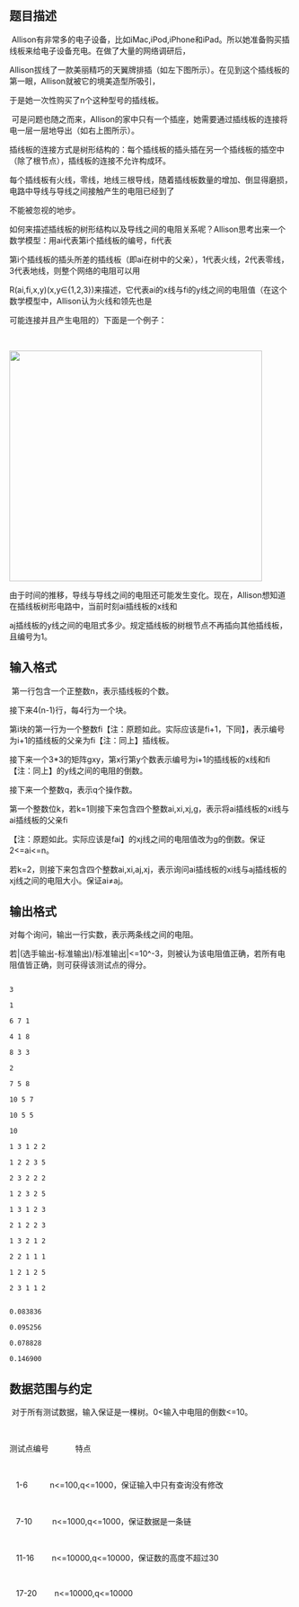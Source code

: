 ## 题目描述

<p> Allison有非常多的电子设备，比如iMac,iPod,iPhone和iPad。所以她准备购买插线板来给电子设备充电。在做了大量的网络调研后，</p> 
<div>
 Allison拔线了一款美丽精巧的天翼牌排插（如左下图所示）。在见到这个插线板的第一眼，Allison就被它的境美造型所吸引，
</div> 
<div>
 于是她一次性购买了n个这种型号的插线板。 
</div> 
<div>
  可是问题也随之而来，Allison的家中只有一个插座，她需要通过插线板的连接将电一层一层地导出（如右上图所示）。 
</div> 
<div>
 插线板的连接方式是树形结构的：每个插线板的插头插在另一个插线板的插空中（除了根节点），插线板的连接不允许构成环。 
</div> 
<div>
 每个插线板有火线，零线，地线三根导线，随着插线板数量的增加、倒显得磨损，电路中导线与导线之间接触产生的电阻已经到了
</div> 
<div>
 不能被忽视的地步。 
</div> 
<div>
 如何来描述插线板的树形结构以及导线之间的电阻关系呢？Allison思考出来一个数学模型：用ai代表第i个插线板的编号，fi代表
</div> 
<div>
 第i个插线板的插头所差的插线板（即ai在树中的父亲），1代表火线，2代表零线，3代表地线，则整个网络的电阻可以用
</div> 
<div>
 R(ai,fi,x,y)(x,y∈{1,2,3})来描述，它代表ai的x线与fi的y线之间的电阻值（在这个数学模型中，Allison认为火线和领先也是
</div> 
<div>
 可能连接并且产生电阻的）下面是一个例子： 
</div> 
<div>
  
 <img src="https://s2.loli.net/2023/08/15/eZNFQ9dSslORapW.png" width="450" height="411" alt="">
</div> 
<div>
 由于时间的推移，导线与导线之间的电阻还可能发生变化。现在，Allison想知道在插线板树形电路中，当前时刻ai插线板的x线和
</div> 
<div>
 aj插线板的y线之间的电阻式多少。规定插线板的树根节点不再插向其他插线板，且编号为1。 
</div>

## 输入格式

<p> 第一行包含一个正整数n，表示插线板的个数。 </p> 
<div>
 接下来4(n-1)行，每4行为一个块。 
</div> 
<div>
 第i块的第一行为一个整数fi【注：原题如此。实际应该是fi+1，下同】，表示编号为i+1的插线板的父亲为fi【注：同上】插线板。 
</div> 
<div>
 接下来一个3*3的矩阵gxy，第x行第y个数表示编号为i+1的插线板的x线和fi【注：同上】的y线之间的电阻的倒数。 
</div> 
<div>
 接下来一个整数q，表示q个操作数。 
</div> 
<div>
 第一个整数位k，若k=1则接下来包含四个整数ai,xi,xj,g，表示将ai插线板的xi线与ai插线板的父亲fi
</div> 
<div>
 【注：原题如此。实际应该是fai】的xj线之间的电阻值改为g的倒数。保证2<=ai<=n。 
</div> 
<div>
 若k=2，则接下来包含四个整数ai,xi,aj,xj，表示询问ai插线板的xi线与aj插线板的xj线之间的电阻大小。保证ai≠aj。 
</div>

## 输出格式

<p>对每个询问，输出一行实数，表示两条线之间的电阻。 </p> 
<div>
 若|(选手输出-标准输出)/标准输出|<=10^-3，则被认为该电阻值正确，若所有电阻值皆正确，则可获得该测试点的得分。 
</div>

```input1
3
1
6 7 1
4 1 8
8 3 3
2
7 5 8
10 5 7
10 5 5
10
1 3 1 2 2
1 2 2 3 5
2 3 2 2 2
1 2 3 2 5
1 3 1 2 3
2 1 2 2 3
1 3 2 1 2
2 2 1 1 1
1 2 1 2 5
2 3 1 1 2
```
```output1
0.083836
0.095256
0.078828
0.146900
```
## 数据范围与约定

<p> 对于所有测试数据，输入保证是一棵树。0<输入中电阻的倒数<=10。 </p>
<br> 
<div>
 测试点编号            特点
</div>
<br> 
<div>
    1-6          n<=100,q<=1000，保证输入中只有查询没有修改
</div>
<br> 
<div>
    7-10         n<=1000,q<=1000，保证数据是一条链
</div>
<br> 
<div>
    11-16        n<=10000,q<=10000，保证数的高度不超过30
</div>
<br> 
<div>
    17-20        n<=10000,q<=10000
</div>
<br> 
<div></div>

